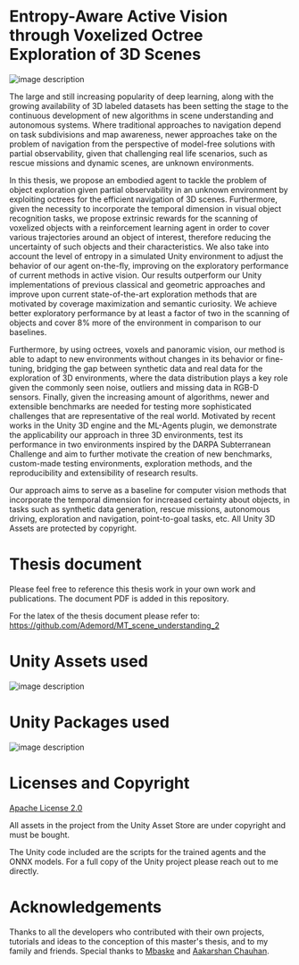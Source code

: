 
# Entropy-Aware Active Vision through Voxelized Octree Exploration of 3D Scenes

![image description](docs/MSE_github_cover.png)


The large and still increasing popularity of deep learning, along with the growing availability of 3D labeled datasets has been setting the stage to the continuous development of new algorithms in scene understanding and autonomous systems. Where traditional approaches to navigation depend on task subdivisions and map awareness, newer approaches take on the problem of navigation from the perspective of model-free solutions with partial observability, given that challenging real life scenarios, such as rescue missions and dynamic scenes, are unknown environments.

In this thesis, we propose an embodied agent to tackle the problem of object exploration given partial observability in an unknown environment by exploiting octrees for the efficient navigation of 3D scenes. Furthermore, given the necessity to incorporate the temporal dimension in visual object recognition tasks, we propose extrinsic rewards for the scanning of voxelized objects with a reinforcement learning agent in order to cover various trajectories around an object of interest, therefore reducing the uncertainty of such objects and their characteristics.
We also take into account the level of entropy in a simulated Unity environment to adjust the behavior of our agent on-the-fly, improving on the exploratory performance of current methods in active vision. 
Our results outperform our Unity implementations of previous classical and geometric approaches and improve upon current state-of-the-art exploration methods that are motivated by coverage maximization and semantic curiosity. We achieve better exploratory performance by at least a factor of two in the scanning of objects and cover 8\% more of the environment in comparison to our baselines.

Furthermore, by using octrees, voxels and panoramic vision, our method is able to adapt to new environments without changes in its behavior or fine-tuning, bridging the gap between synthetic data and real data for the exploration of 3D environments, where the data distribution plays a key role given the commonly seen noise, outliers and missing data in RGB-D sensors.
Finally, given the increasing amount of algorithms, newer and extensible benchmarks are needed for testing more sophisticated challenges that are representative of the real world. Motivated by recent works in the Unity 3D engine and the ML-Agents plugin, we demonstrate the applicability our approach in three 3D environments, test its performance in two environments inspired by the DARPA Subterranean Challenge and aim to further motivate the creation of new benchmarks, custom-made testing environments, exploration methods, and the reproducibility and extensibility of research results.

Our approach aims to serve as a baseline for computer vision methods that incorporate the temporal dimension for increased certainty about objects, in tasks such as synthetic data generation, rescue missions, autonomous driving, exploration and navigation, point-to-goal tasks, etc. All Unity 3D Assets are protected by copyright.


# Thesis document
Please feel free to reference this thesis work in your own work and publications. The document PDF is added in this repository.

For the latex of the thesis document please refer to: https://github.com/Ademord/MT_scene_understanding_2

# Unity Assets used

![image description](docs/MSE_github_assets.png)


# Unity Packages used

![image description](docs/MSE_github_packages.png)


# Licenses and Copyright

[Apache License 2.0](https://github.com/Unity-Technologies/ml-agents/blob/main/LICENSE.md)

All assets in the project from the Unity Asset Store are under copyright and must be bought.
 
The Unity code included are the scripts for the trained agents and the ONNX models. 
For a full copy of the Unity project please reach out to me directly.

# Acknowledgements

Thanks to all the developers who contributed with their own projects, tutorials and ideas to the conception of this master's thesis, and to my family and friends.
Special thanks to [Mbaske](https://github.com/mbaske) and [Aakarshan Chauhan](https://github.com/Aakarshan-chauhan).

